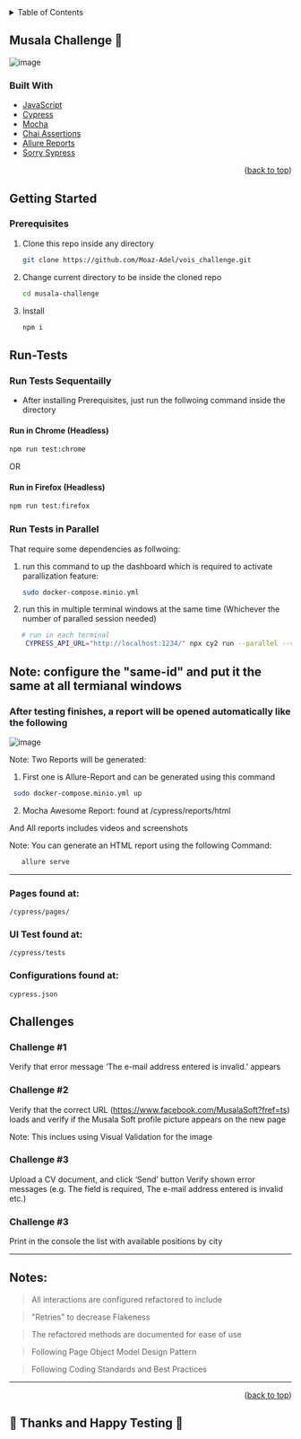 <div id="top"></div>

<!-- TABLE OF CONTENTS -->
<details>
  <summary>Table of Contents</summary>
  <ol>
    <li>
      <a href="#About-the-Challenge">About The Challenge</a>
      <ul>
        <li><a href="#built-with">Built With</a></li>
      </ul>
    </li>
    <li>
      <a href="#getting-started">Getting Started</a>
      <ul>
        <li><a href="#prerequisites">Prerequisites</a></li>
        <li><a href="#Run-Tests">Run Tests</a></li>
        <li><a href="#Scenarios">Scenarios</a></li>
        <li><a href="#Challenges">Challenges</a></li>
      </ul>
    </li>
  </ol>
</details>



<!-- ABOUT THE PROJECT -->
## Musala Challenge 🤖

![image](https://avatars.githubusercontent.com/u/19668691?s=280&v=4)


### Built With

* [JavaScript](https://www.javascript.com/)
* [Cypress](https://www.cypress.io/)
* [Mocha](https://mochajs.org/)
* [Chai Assertions](https://chaijs.org/)
* [Allure Reports](https://docs.qameta.io/)
* [Sorry Sypress](https://docs.sorry-cypress.dev)

<p align="right">(<a href="#top">back to top</a>)</p>



<!-- GETTING STARTED -->
## Getting Started

### Prerequisites


1. Clone this repo inside any directory
   ```sh
   git clone https://github.com/Moaz-Adel/vois_challenge.git
   ```
2. Change current directory to be inside the cloned repo
   ```sh
   cd musala-challenge
   ```
3. Install 
    ```sh
   npm i
   ```

## Run-Tests

### Run Tests Sequentailly
* After installing Prerequisites, just run the follwoing command inside the directory

#### Run in Chrome (Headless)
   ```sh
   npm run test:chrome
   ```
OR
#### Run in Firefox (Headless)
   ```sh
   npm run test:firefox
   ```
### Run Tests in Parallel
That require some dependencies as follwoing:
1. run this command to up the dashboard which is required to activate parallization feature:
   ```sh
   sudo docker-compose.minio.yml
   ```
2. run this in multiple terminal windows at the same time (Whichever the number of paralled session needed)
```sh
   # run in each terminal
    CYPRESS_API_URL="http://localhost:1234/" npx cy2 run --parallel --record --key musala --ci-build-id same-id --env allure=true
   ```

   Note: configure the "same-id" and put it the same at all termianal windows
   -----------------
   
### After testing finishes, a report will be opened automatically like the following

![image](![image](https://user-images.githubusercontent.com/66737098/162593109-5992053f-14af-4bb1-bcda-3500526876ad.png))

Note: Two Reports will be generated:
1. First one is Allure-Report and can be generated using this command 
  ```sh
   sudo docker-compose.minio.yml up
   ```
2. Mocha Awesome Report: found at /cypress/reports/html

And All reports includes videos and screenshots

Note: You can generate an HTML report using the following Command:
```sh
   allure serve
   ```

-----------------

### Pages found at:

```
/cypress/pages/
```

### UI Test found at:

```
/cypress/tests
```

### Configurations found at:

```
cypress.json
```


## Challenges

### Challenge #1 

Verify that error message ‘The e-mail address entered is invalid.’ appears


### Challenge #2
Verify that the correct URL (https://www.facebook.com/MusalaSoft?fref=ts) loads and verify
if the Musala Soft profile picture appears on the new page

Note: This inclues using Visual Validation for the image


### Challenge #3
Upload a CV document, and click ‘Send’ button
Verify shown error messages (e.g. The field is required, The e-mail address entered is invalid
etc.)

### Challenge #3
Print in the console the list with available positions by city

  
-------------------
## Notes:

> All interactions are configured refactored to include

> "Retries" to decrease Flakeness

> The refactored methods are documented for ease of use 

> Following Page Object Model Design Pattern

> Following Coding Standards and Best Practices
--------------------------------
  


<p align="right">(<a href="#top">back to top</a>)</p>


## 🤖 Thanks and Happy Testing 🐞

